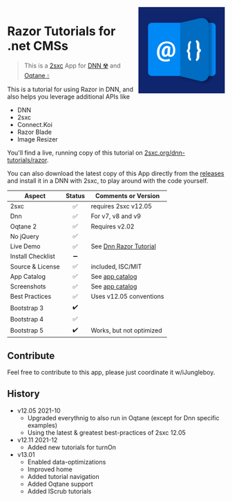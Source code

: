 <img src="app-icon.png" align="right" width="200px">

# Razor Tutorials for .net CMSs

> This is a [2sxc](https://2sxc.org) App for [DNN ☢️](https://www.dnnsoftware.com/) and [Oqtane 💧](https://www.oqtane.org/)

This is a tutorial for using Razor in DNN, and also helps you leverage additional APIs like

* DNN
* 2sxc
* Connect.Koi
* Razor Blade
* Image Resizer

You'll find a live, running copy of this tutorial on [2sxc.org/dnn-tutorials/razor](https://2sxc.org/dnn-tutorials/en/razor).

You can also download the latest copy of this App directly from the [releases](./releases) and install it in a DNN with 2sxc, to play around with the code yourself.

| Aspect              | Status | Comments or Version |
| ------------------- | :----: | ------------------- |
| 2sxc                | ✅    | requires 2sxc v12.05
| Dnn                 | ✅    | For v7, v8 and v9
| Oqtane 2            | ✅    | Requires v2.02
| No jQuery           | ✅    | 
| Live Demo           | ✅    | See [Dnn Razor Tutorial](https://2sxc.org/dnn-tutorials/en/razor)
| Install Checklist   | ➖    | <!-- See [Installation](https://azing.org/2sxc/r/Y2n1XQwq) on [azing.org](https://azing.org/2sxc) -->
| Source & License    | ✅    | included, ISC/MIT
| App Catalog         | ✅    | See [app catalog](https://2sxc.org/en/apps/app/dnn-razor-tutorial)
| Screenshots         | ✅    | See [app catalog](https://2sxc.org/en/apps/app/dnn-razor-tutorial)
| Best Practices      | ✅    | Uses v12.05 conventions
| Bootstrap 3         | ✔️    |
| Bootstrap 4         | ✅    |
| Bootstrap 5         | ✔️    | Works, but not optimized

## Contribute

Feel free to contribute to this app, please just coordinate it w/iJungleboy.

[//]: # (## Customize the App not needed, so commented out)

## History

* v12.05 2021-10
    * Upgraded everythnig to also run in Oqtane (except for Dnn specific examples)
    * Using the latest & greatest best-practices of 2sxc 12.05
* v12.11 2021-12
    * Added new tutorials for turnOn
* v13.01
    * Enabled data-optimizations
    * Improved home
    * Added tutorial navigation
    * Added Oqtane support
    * Added IScrub tutorials